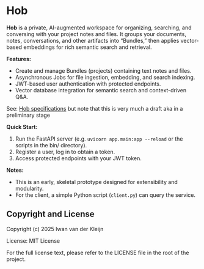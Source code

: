 # Hob

**Hob** is a private, AI-augmented workspace for organizing, searching, and conversing with your project notes and files. It groups your documents, notes, conversations, and other artifacts into “Bundles,” then applies vector-based embeddings for rich semantic search and retrieval.

**Features:**
- Create and manage Bundles (projects) containing text notes and files.
- Asynchronous Jobs for file ingestion, embedding, and search indexing.
- JWT-based user authentication with protected endpoints.
- Vector database integration for semantic search and context-driven Q&A.

See: [Hob specifications](doc/hob-specification.md) but note that this is very much a draft aka in a preliminary stage

**Quick Start:**
1. Run the FastAPI server (e.g. `uvicorn app.main:app --reload` or the scripts in the bin/ directory).
2. Register a user, log in to obtain a token.
3. Access protected endpoints with your JWT token.

**Notes:**
- This is an early, skeletal prototype designed for extensibility and modularity.
- For the client, a simple Python script (`client.py`) can query the service.

## Copyright and License

Copyright (c) 2025 Iwan van der Kleijn

License: MIT License

For the full license text, please refer to the LICENSE file in the root of the project.
